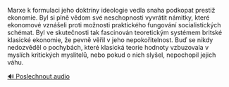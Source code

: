 
Marxe k formulaci jeho doktríny ideologie vedla snaha podkopat prestiž ekonomie. Byl si plně vědom své neschopnosti vyvrátit námitky, které ekonomové vznášeli proti možnosti praktického fungování socialistických schémat. Byl ve skutečnosti tak fascinován teoretickým systémem britské klasické ekonomie, že pevně věřil v jeho nepokořitelnost. Buď se nikdy nedozvěděl o pochybách, které klasická teorie hodnoty vzbuzovala v myslích kritických myslitelů, nebo pokud o nich slyšel, nepochopil jejich váhu.

[🔊 Poslechnout audio](/data/7-paragraphs/audio/chapter_25/para_002-Marxe-k-formulaci-jeho-doktrny-ideologie-vedla-sn.mp3)
